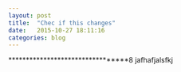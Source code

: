 ```yaml
---
layout: post
title:  "Chec if this changes"
date:   2015-10-27 18:11:16
categories: blog
---
```


*********************************8 jafhafjalsfkj 
